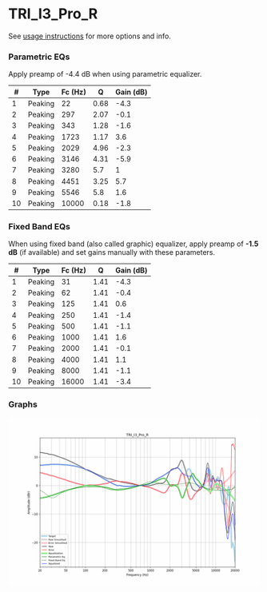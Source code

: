 # TRI_I3_Pro_R
See [usage instructions](https://github.com/jaakkopasanen/AutoEq#usage) for more options and info.

### Parametric EQs
Apply preamp of -4.4 dB when using parametric equalizer.

|   # | Type    |   Fc (Hz) |    Q |   Gain (dB) |
|-----|---------|-----------|------|-------------|
|   1 | Peaking |        22 | 0.68 |        -4.3 |
|   2 | Peaking |       297 | 2.07 |        -0.1 |
|   3 | Peaking |       343 | 1.28 |        -1.6 |
|   4 | Peaking |      1723 | 1.17 |         3.6 |
|   5 | Peaking |      2029 | 4.96 |        -2.3 |
|   6 | Peaking |      3146 | 4.31 |        -5.9 |
|   7 | Peaking |      3280 | 5.7  |         1   |
|   8 | Peaking |      4451 | 3.25 |         5.7 |
|   9 | Peaking |      5546 | 5.8  |         1.6 |
|  10 | Peaking |     10000 | 0.18 |        -1.8 |

### Fixed Band EQs
When using fixed band (also called graphic) equalizer, apply preamp of **-1.5 dB** (if available) and set gains manually with these parameters.

|   # | Type    |   Fc (Hz) |    Q |   Gain (dB) |
|-----|---------|-----------|------|-------------|
|   1 | Peaking |        31 | 1.41 |        -4.3 |
|   2 | Peaking |        62 | 1.41 |        -0.4 |
|   3 | Peaking |       125 | 1.41 |         0.6 |
|   4 | Peaking |       250 | 1.41 |        -1.4 |
|   5 | Peaking |       500 | 1.41 |        -1.1 |
|   6 | Peaking |      1000 | 1.41 |         1.6 |
|   7 | Peaking |      2000 | 1.41 |        -0.1 |
|   8 | Peaking |      4000 | 1.41 |         1.1 |
|   9 | Peaking |      8000 | 1.41 |        -1.1 |
|  10 | Peaking |     16000 | 1.41 |        -3.4 |

### Graphs
![](./TRI_I3_Pro_R.png)

